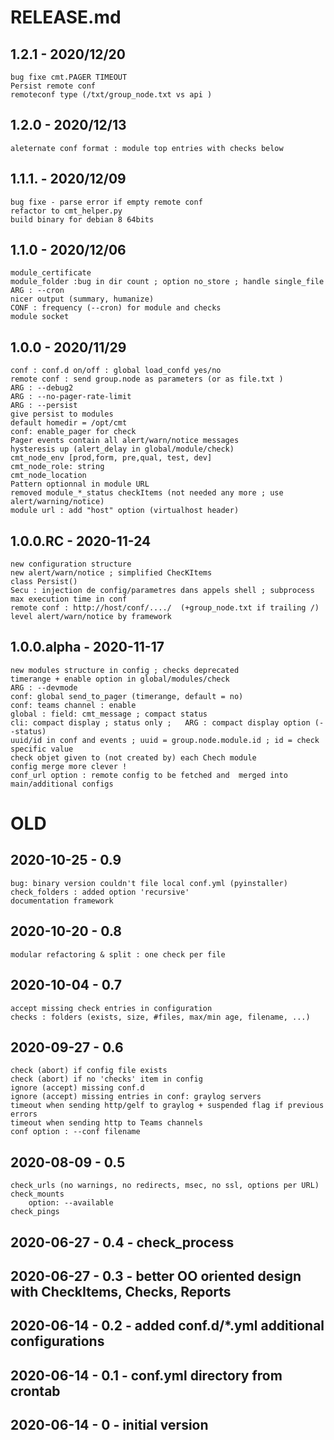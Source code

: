 RELEASE.md
==========


## 1.2.1 - 2020/12/20

    bug fixe cmt.PAGER TIMEOUT
    Persist remote conf
    remoteconf type (/txt/group_node.txt vs api )


## 1.2.0 - 2020/12/13

    aleternate conf format : module top entries with checks below


## 1.1.1. - 2020/12/09

    bug fixe - parse error if empty remote conf
    refactor to cmt_helper.py
    build binary for debian 8 64bits

## 1.1.0 - 2020/12/06

    module_certificate
    module_folder :bug in dir count ; option no_store ; handle single_file
    ARG : --cron
    nicer output (summary, humanize)
    CONF : frequency (--cron) for module and checks
    module socket
    
## 1.0.0 - 2020/11/29

    conf : conf.d on/off : global load_confd yes/no
    remote conf : send group.node as parameters (or as file.txt )  
    ARG : --debug2
    ARG : --no-pager-rate-limit
    ARG : --persist
    give persist to modules
    default homedir = /opt/cmt
    conf: enable_pager for check
    Pager events contain all alert/warn/notice messages
    hysteresis up (alert_delay in global/module/check)
    cmt_node_env [prod,form, pre,qual, test, dev]
    cmt_node_role: string
    cmt_node_location
    Pattern optionnal in module URL
    removed module_*_status checkItems (not needed any more ; use alert/warning/notice)
    module url : add "host" option (virtualhost header)

## 1.0.0.RC - 2020-11-24

    new configuration structure
    new alert/warn/notice ; simplified ChecKItems
    class Persist()
    Secu : injection de config/parametres dans appels shell ; subprocess
    max execution time in conf
    remote conf : http://host/conf/..../  (+group_node.txt if trailing /) 
    level alert/warn/notice by framework


## 1.0.0.alpha - 2020-11-17

    new modules structure in config ; checks deprecated
    timerange + enable option in global/modules/check
    ARG : --devmode
    conf: global send_to_pager (timerange, default = no)
    conf: teams channel : enable 
    global : field: cmt_message ; compact status
    cli: compact display ; status only ;   ARG : compact display option (--status)
    uuid/id in conf and events ; uuid = group.node.module.id ; id = check specific value
    check objet given to (not created by) each Chech module
    config merge more clever !
    conf_url option : remote config to be fetched and  merged into main/additional configs


# OLD

## 2020-10-25 - 0.9

    bug: binary version couldn't file local conf.yml (pyinstaller)
    check_folders : added option 'recursive'
    documentation framework

## 2020-10-20 - 0.8

    modular refactoring & split : one check per file


## 2020-10-04 - 0.7

    accept missing check entries in configuration
    checks : folders (exists, size, #files, max/min age, filename, ...)


## 2020-09-27 - 0.6

    check (abort) if config file exists
    check (abort) if no 'checks' item in config
    ignore (accept) missing conf.d
    ignore (accept) missing entries in conf: graylog servers
    timeout when sending http/gelf to graylog + suspended flag if previous errors
    timeout when sending http to Teams channels
    conf option : --conf filename

## 2020-08-09 - 0.5

    check_urls (no warnings, no redirects, msec, no ssl, options per URL)
    check_mounts
        option: --available
    check_pings

## 2020-06-27 - 0.4 - check_process

## 2020-06-27 - 0.3 - better OO oriented design with CheckItems, Checks, Reports

## 2020-06-14 - 0.2 - added conf.d/*.yml additional configurations

## 2020-06-14 - 0.1 - conf.yml directory from crontab

## 2020-06-14 - 0   - initial version
